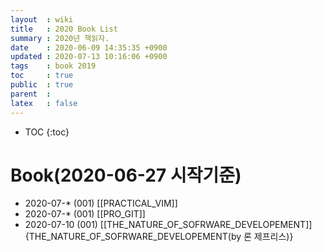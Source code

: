 ```yaml
---
layout  : wiki
title   : 2020 Book List
summary : 2020년 책읽자. 
date    : 2020-06-09 14:35:35 +0900
updated : 2020-07-13 10:16:06 +0900
tags    : book 2019
toc     : true
public  : true
parent  : 
latex   : false
---
```

* TOC
{:toc}

# Book(2020-06-27 시작기준)



 * 2020-07-* (001) [[PRACTICAL_VIM]]
 * 2020-07-* (001) [[PRO_GIT]]
 * 2020-07-10 (001) [[THE_NATURE_OF_SOFRWARE_DEVELOPEMENT]]{THE_NATURE_OF_SOFRWARE_DEVELOPEMENT(by 론 제프리스)}



